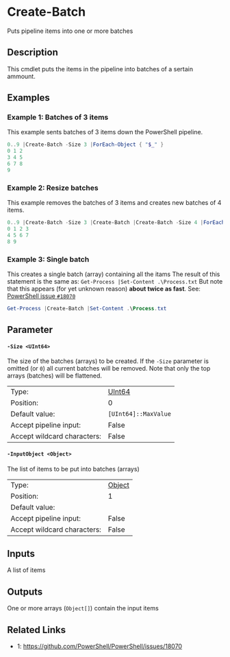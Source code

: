 # Create-Batch
Puts pipeline items into one or more batches

## Description
This cmdlet puts the items in the pipeline into batches of a sertain ammount.

## Examples
### Example 1: Batches of 3 items
This example sents batches of 3 items down the PowerShell pipeline.

```PowerShell
0..9 |Create-Batch -Size 3 |ForEach-Object { "$_" }
0 1 2
3 4 5
6 7 8
9
```
### Example 2: Resize batches
This example removes the batches of 3 items and creates new batches of 4 items.

```PowerShell
0..9 |Create-Batch -Size 3 |Create-Batch |Create-Batch -Size 4 |ForEach-Object { "$_" }
0 1 2 3
4 5 6 7
8 9
```
### Example 3: Single batch
This creates a single batch (array) containing all the itams
The result of this statement is the same as: `Get-Process |Set-Content .\Process.txt`
But note that this appears (for yet unknown reason) **about twice as fast**.
See: [PowerShell issue `#18070`][1]

```PowerShell
Get-Process |Create-Batch |Set-Content .\Process.txt
```
## Parameter
#### <a id="-size">**`-Size <UInt64>`**</a>
The size of the batches (arrays) to be created.
If the `-Size` parameter is omitted (or `0`) all current batches will be removed.
Note that only the top arrays (batches) will be flattened.


<table>
<tr><td>Type:</td><td><a href="https://docs.microsoft.com/en-us/dotnet/api/System.UInt64">UInt64</a></td></tr>
<tr><td>Position:</td><td>0</td></tr>
<tr><td>Default value:</td><td><code>[UInt64]::MaxValue</code></td></tr>
<tr><td>Accept pipeline input:</td><td>False</td></tr>
<tr><td>Accept wildcard characters:</td><td>False</td></tr>
</table>

#### <a id="-inputobject">**`-InputObject <Object>`**</a>
The list of items to be put into batches (arrays)


<table>
<tr><td>Type:</td><td><a href="https://docs.microsoft.com/en-us/dotnet/api/System.Object">Object</a></td></tr>
<tr><td>Position:</td><td>1</td></tr>
<tr><td>Default value:</td><td></td></tr>
<tr><td>Accept pipeline input:</td><td>False</td></tr>
<tr><td>Accept wildcard characters:</td><td>False</td></tr>
</table>

## Inputs
A list of items

## Outputs
One or more arrays (`Object[]`) contain the input items

## Related Links
* 1: https://github.com/PowerShell/PowerShell/issues/18070

[1]: https://github.com/PowerShell/PowerShell/issues/18070
